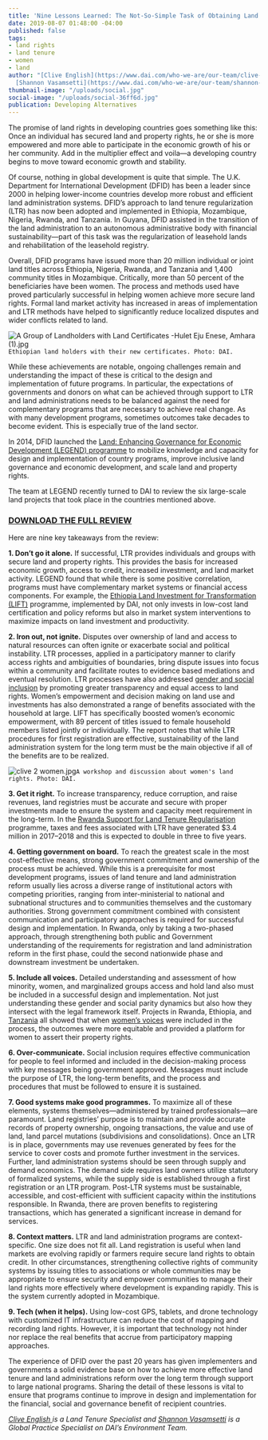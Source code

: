 ```yaml
---
title: 'Nine Lessons Learned: The Not-So-Simple Task of Obtaining Land Rights'
date: 2019-08-07 01:48:00 -04:00
published: false
tags:
- land rights
- land tenure
- women
- land
author: "[Clive English](https://www.dai.com/who-we-are/our-team/clive-english) and
  [Shannon Vasamsetti](https://www.dai.com/who-we-are/our-team/shannon-Vasamsetti)"
thumbnail-image: "/uploads/social.jpg"
social-image: "/uploads/social-36ff6d.jpg"
publication: Developing Alternatives
---
```


The promise of land rights in developing countries goes something like this: Once an individual has secured land and property rights, he or she is more empowered and more able to participate in the economic growth of his or her community. Add in the multiplier effect and voila—a developing country begins to move toward economic growth and stability.

Of course, nothing in global development is quite that simple. The U.K. Department for International Development (DFID) has been a leader since 2000 in helping lower-income countries develop more robust and efficient land administration systems. DFID’s approach to land tenure regularization (LTR) has now been adopted and implemented in Ethiopia, Mozambique, Nigeria, Rwanda, and Tanzania. In Guyana, DFID assisted in the transition of the land administration to an autonomous administrative body with financial sustainability—part of this task was the regularization of leasehold lands and rehabilitation of the leasehold registry.






Overall, DFID programs have issued more than 20 million individual or joint land titles across Ethiopia, Nigeria, Rwanda, and Tanzania and 1,400 community titles in Mozambique. Critically, more than 50 percent of the beneficiaries have been women. The process and methods used have proved particularly successful in helping women achieve more secure land rights. Formal land market activity has increased in areas of implementation and LTR methods have helped to significantly reduce localized disputes and wider conflicts related to land. 

![A Group of Landholders with  Land Certificates  -Hulet Eju Enese, Amhara (1).jpg](/uploads/A%20Group%20of%20Landholders%20with%20%20Land%20Certificates%20%20-Hulet%20Eju%20Enese,%20Amhara%20(1).jpg)`Ethiopian land holders with their new certificates. Photo: DAI.`

While these achievements are notable, ongoing challenges remain and understanding the impact of these is critical to the design and implementation of future programs. In particular, the expectations of governments and donors on what can be achieved through support to LTR and land administrations needs to be balanced against the need for complementary programs that are necessary to achieve real change. As with many development programs, sometimes outcomes take decades to become evident. This is especially true of the land sector.

In 2014, DFID launched the [Land: Enhancing Governance for Economic Development (LEGEND) programme](https://www.odi.org/projects/2798-land-enhancing-governance-economic-development-legend) to mobilize knowledge and capacity for design and implementation of country programs, improve inclusive land governance and economic development, and scale land and property rights.

The team at LEGEND recently turned to DAI to review the six large-scale land projects that took place in the countries mentioned above. 


<aside><h3><a href="https://landportal.org/library/resources/securing-land-rights-scale">DOWNLOAD THE FULL REVIEW</a></h3></aside>

Here are nine key takeaways from the review:

**1. Don’t go it alone.** If successful, LTR provides individuals and groups with secure land and property rights. This provides the basis for increased economic growth, access to credit, increased investment, and land market activity. LEGEND found that while there is some positive correlation, programs must have complementary market systems or financial access components. For example, the [Ethiopia Land Investment for Transformation (LIFT)](https://www.dai.com/our-work/projects/ethiopia-land-investment-transformation-lift) programme, implemented by DAI, not only invests in low-cost land certification and policy reforms but also in market system interventions to maximize impacts on land investment and productivity. 

**2. Iron out, not ignite.** Disputes over ownership of land and access to natural resources can often ignite or exacerbate social and political instability. LTR processes, applied in a participatory manner to clarify access rights and ambiguities of boundaries, bring dispute issues into focus within a community and facilitate routes to evidence based mediations and eventual resolution. LTR processes have also addressed [gender and social inclusion](https://dai-global-developments.com/articles/lift-ensuring-women-and-vulnerable-groups-reap-full-benefits-of-land-certification-in-ethiopia) by promoting greater transparency and equal access to land rights. Women’s empowerment and decision making on land use and investments has also demonstrated a range of benefits associated with the household at large. LIFT has specifically boosted women’s economic empowerment, with 89 percent of titles issued to female household members listed jointly or individually. The report notes that while LTR procedures for first registration are effective, sustainability of the land administration system for the long term must be the main objective if all of the benefits are to be realized. 

![clive 2 women.jpg](/uploads/clive%202%20women.jpg)`A workshop and discussion about women's land rights. Photo: DAI.`

**3. Get it right.** To increase transparency, reduce corruption, and raise revenues, land registries must be accurate and secure with proper investments made to ensure the system and capacity meet requirement in the long-term. In the [Rwanda Support for Land Tenure Regularisation](https://www.dai.com/our-work/projects/rwanda-support-land-tenure-regularisation) programme, taxes and fees associated with LTR have generated $3.4 million in 2017–2018 and this is expected to double in three to five years.

**4. Getting government on board.** To reach the greatest scale in the most cost-effective means, strong government commitment and ownership of the process must be achieved. While this is a prerequisite for most development programs, issues of land tenure and land administration reform usually lies across a diverse range of institutional actors with competing priorities, ranging from inter-ministerial to national and subnational structures and to communities themselves and the customary authorities. Strong government commitment combined with consistent communication and participatory approaches is required for successful design and implementation. In Rwanda, only by taking a two-phased approach, through strengthening both public and Government understanding of the requirements for registration and land administration reform in the first phase, could the second nationwide phase and downstream investment be undertaken. 

**5. Include all voices.** Detailed understanding and assessment of how minority, women, and marginalized groups access and hold land also must be included in a successful design and implementation. Not just understanding these gender and social parity dynamics but also how they intersect with the legal framework itself. Projects in Rwanda, Ethiopia, and [Tanzania](https://usaidpubs.exposure.co/her-land-rights) all showed that when [women’s voices](https://usaidpubs.exposure.co/her-land-rights) were included in the process, the outcomes were more equitable and provided a platform for women to assert their property rights. 

**6. Over-communicate.** Social inclusion requires effective communication for people to feel informed and included in the decision-making process with key messages being government approved. Messages must include the purpose of LTR, the long-term benefits, and the process and procedures that must be followed to ensure it is sustained.

**7. Good systems make good programmes.** To maximize all of these elements, systems themselves—administered by trained professionals—are paramount. Land registries’ purpose is to maintain and provide accurate records of property ownership, ongoing transactions, the value and use of land, land parcel mutations (subdivisions and consolidations). Once an LTR is in place, governments may use revenues generated by fees for the service to cover costs and promote further investment in the services. Further, land administration systems should be seen through supply and demand economics. The demand side requires land owners utilize statutory of formalized systems, while the supply side is established through a first registration or an LTR program. Post-LTR systems must be sustainable, accessible, and cost-efficient with sufficient capacity within the institutions responsible. In Rwanda, there are proven benefits to registering transactions, which has generated a significant increase in demand for services. 

**8. Context matters.** LTR and land administration programs are context-specific. One size does not fit all. Land registration is useful when land markets are evolving rapidly or farmers require secure land rights to obtain credit. In other circumstances, strengthening collective rights of community systems by issuing titles to associations or whole communities may be appropriate to ensure security and empower communities to manage their land rights more effectively where development is expanding rapidly. This is the system currently adopted in Mozambique.
 
**9. Tech (when it helps).** Using low-cost GPS, tablets, and drone technology with customized IT infrastructure can reduce the cost of mapping and recording land rights. However, it is important that technology not hinder nor replace the real benefits that accrue from participatory mapping approaches.

The experience of DFID over the past 20 years has given implementers and governments a solid evidence base on how to achieve more effective land tenure and land administrations reform over the long term through support to large national programs. Sharing the detail of these lessons is vital to ensure that programs continue to improve in design and implementation for the financial, social and governance benefit of recipient countries. 

*[Clive English ](https://www.dai.com/who-we-are/our-team/clive-english)is a Land Tenure Specialist and [Shannon Vasamsetti](https://www.dai.com/who-we-are/our-team/shannon-Vasamsetti) is a Global Practice Specialist on DAI’s Environment Team.*